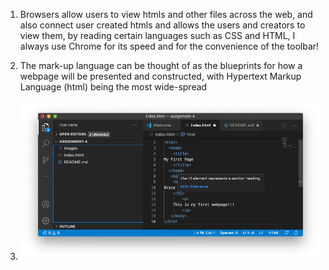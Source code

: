 1. Browsers allow users to view htmls and other files across the web, and also connect user created htmls and allows the users and creators to view them, by reading certain languages such as CSS and HTML, I always use Chrome for its speed and for the convenience of the toolbar!

2. The mark-up language can be thought of as the blueprints for how a webpage will be presented and constructed, with Hypertext Markup Language (html) being the most wide-spread

3. ![Screenshot](./assignment-4/images/Screenshot4.png)


